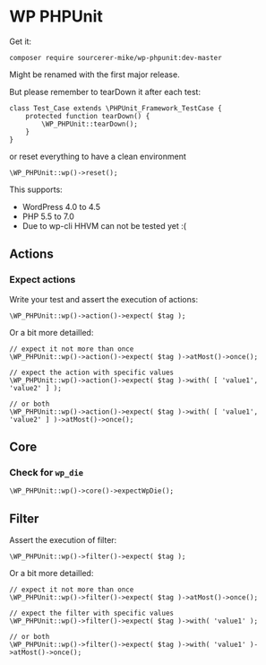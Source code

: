 # WP PHPUnit

Get it:

	composer require sourcerer-mike/wp-phpunit:dev-master

Might be renamed with the first major release.

But please remember to tearDown it after each test:

	class Test_Case extends \PHPUnit_Framework_TestCase {
		protected function tearDown() {
			\WP_PHPUnit::tearDown();
		}
	}

or reset everything to have a clean environment

	\WP_PHPUnit::wp()->reset();

This supports:

- WordPress 4.0 to 4.5
- PHP 5.5 to 7.0
- Due to wp-cli HHVM can not be tested yet :(

## Actions

### Expect actions

Write your test and assert the execution of actions:

	\WP_PHPUnit::wp()->action()->expect( $tag );

Or a bit more detailled:

	// expect it not more than once
	\WP_PHPUnit::wp()->action()->expect( $tag )->atMost()->once();
    
	// expect the action with specific values
	\WP_PHPUnit::wp()->action()->expect( $tag )->with( [ 'value1', 'value2' ] );

	// or both
	\WP_PHPUnit::wp()->action()->expect( $tag )->with( [ 'value1', 'value2' ] )->atMost()->once();

## Core

### Check for `wp_die`

	\WP_PHPUnit::wp()->core()->expectWpDie();

## Filter

Assert the execution of filter:

	\WP_PHPUnit::wp()->filter()->expect( $tag );

Or a bit more detailled:

	// expect it not more than once
	\WP_PHPUnit::wp()->filter()->expect( $tag )->atMost()->once();
    
	// expect the filter with specific values
	\WP_PHPUnit::wp()->filter()->expect( $tag )->with( 'value1' );

	// or both
	\WP_PHPUnit::wp()->filter()->expect( $tag )->with( 'value1' )->atMost()->once();
